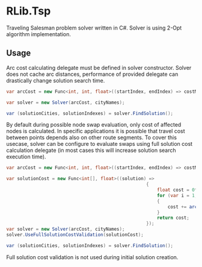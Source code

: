 # RLib.Tsp
Traveling Salesman problem solver written in C#. Solver is using 2-Opt algorithm implementation.

## Usage
Arc cost calculating delegate must be defined in solver constructor. Solver does not cache arc distances, performance of provided delegate can drastically change solution search time.


```csharp
var arcCost = new Func<int, int, float>((startIndex, endIndex) => costMatrix[startIndex, endIndex]);

var solver = new Solver(arcCost, cityNames);

var (solutionCities, solutionIndexes) = solver.FindSolution();
```

By default during possible node swap evaluation, only cost of affected nodes is calculated. In specific applications it is possible that travel cost between points depends also on other route segments. To cover this usecase, solver can be configure to evaluate swaps using full solution cost calculation delegate (in most cases this will increase solution search execution time).

```csharp
var arcCost = new Func<int, int, float>((startIndex, endIndex) => costMatrix[startIndex, endIndex]);

var solutionCost = new Func<int[], float>((solution) =>
                                                    {
                                                        float cost = 0f;
                                                        for (var i = 1; i < solution.Length; i++)
                                                        {
                                                            cost += arcCost(solution[i - 1], solution[i]) * 1+(0.1f*i);
                                                        }
                                                        return cost;
                                                    });
var solver = new Solver(arcCost, cityNames);
solver.UseFullSolutionCostValidation(solutionCost);

var (solutionCities, solutionIndexes) = solver.FindSolution();
```
Full solution cost validation is not used during initial solution creation.